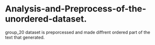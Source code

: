 # Analysis-and-Preprocess-of-the-unordered-dataset.
group_20 dataset is preporcessed and made diffrent ordered part of the text that generated.
